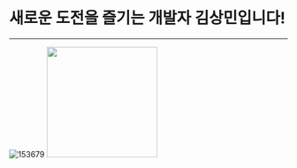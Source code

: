 # 새로운 도전을 즐기는 개발자 김상민입니다!
--------------------
![153679](https://user-images.githubusercontent.com/79624406/150952276-57bbc9b6-3d56-4eef-bfe5-c6d31247e0e9.jpg)
<img src="https://user-images.githubusercontent.com/79624406/150952276-57bbc9b6-3d56-4eef-bfe5-c6d31247e0e9.jpg" width="200"/>
